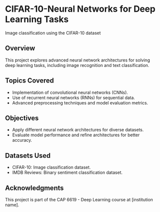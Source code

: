# CIFAR-10-Neural Networks for Deep Learning Tasks
Image classification using the CIFAR-10 dataset
## Overview
This project explores advanced neural network architectures for solving deep learning tasks, including image recognition and text classification.

## Topics Covered
- Implementation of convolutional neural networks (CNNs).
- Use of recurrent neural networks (RNNs) for sequential data.
- Advanced preprocessing techniques and model evaluation metrics.

## Objectives
- Apply different neural network architectures for diverse datasets.
- Evaluate model performance and refine architectures for better accuracy.

## Datasets Used
- CIFAR-10: Image classification dataset.
- IMDB Reviews: Binary sentiment classification dataset.

## Acknowledgments
This project is part of the CAP 6619 - Deep Learning course at [institution name].
